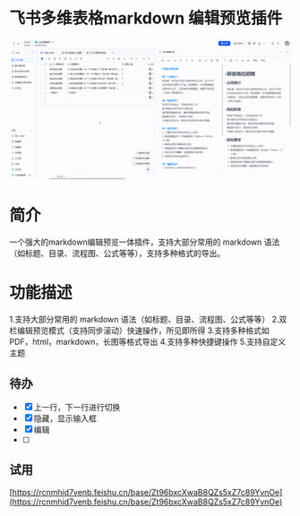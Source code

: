 # 飞书多维表格markdown 编辑预览插件
![预览](doc/20250413-092638.gif) 

# 简介
一个强大的markdown编辑预览一体插件，支持大部分常用的 markdown 语法（如标题、目录、流程图、公式等等），支持多种格式的导出。

# 功能描述
1.支持大部分常用的 markdown 语法（如标题、目录、流程图、公式等等）
2.双栏编辑预览模式（支持同步滚动）快速操作，所见即所得
3.支持多种格式如PDF，html，markdown，长图等格式导出
4.支持多种快捷键操作
5.支持自定义主题

##  待办
+ [x] 上一行，下一行进行切换
+ [x] 隐藏，显示输入框
+ [x] 编辑
+ [ ] 

## 试用
[https://rcnmhid7venb.feishu.cn/base/Zt96bxcXwaB8QZs5xZ7c89YvnOe](https://rcnmhid7venb.feishu.cn/base/Zt96bxcXwaB8QZs5xZ7c89YvnOe)